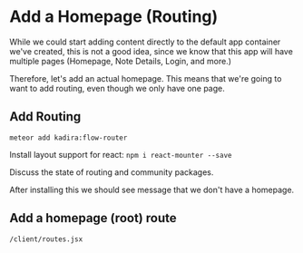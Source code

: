 # Add a Homepage (Routing)
While we could start adding content directly to the default app container we've created, this is not a good idea, since we know that this app will have multiple pages (Homepage, Note Details, Login, and more.)

Therefore, let's add an actual homepage.  This means that we're going to want to add routing, even though we only have one page.

## Add Routing

``` meteor add kadira:flow-router ```

Install layout support for react:
``` npm i react-mounter --save ```


Discuss the state of routing and community packages.

After installing this we should see message that we don't have a homepage.

## Add a homepage (root) route

``` /client/routes.jsx ```



